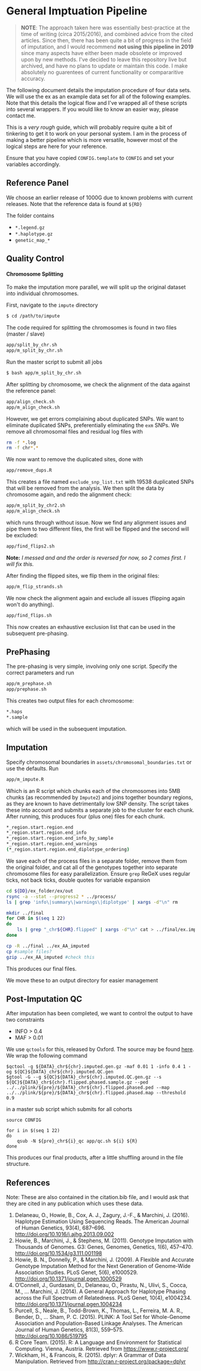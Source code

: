 # General Imptuation Pipeline

> **NOTE**: The approach taken here was essentially best-practice at the time of writing (circa 2015/2016), and combined advice from the cited articles. Since then, there has been quite a bit of progress in the field of imputation, and I would recommend **not using this pipeline in 2019** since many aspects have either been made obsolete or improved upon by new methods. I've decided to leave this repository live but archived, and have no plans to update or maintain this code. I make absolutely no guarentees of current functionality or compararitive accuracy. 
 
The following document details the imputation procedure of four data sets. We will use the ex as an example data set for all of the following examples. Note that this details the logical flow and I've wrapped all of these scripts into several wrappers. If you would like to know an easier way, please contact me. 

This is a *very rough* guide, which will probably require quite a bit of tinkering to get it to work on your personal system. I am in the process of making a better pipeline which is more versatile, however most of the logical steps are here for your reference. 

Ensure that you have copied `CONFIG.template` to `CONFIG` and set your variables accordingly. 

## Reference Panel

We choose an earlier release of 1000G due to known problems with current releases. Note that the reference data is found at `${RD}`

The folder contains 

- `*.legend.gz`
- `*.haplotype.gz`
- `genetic_map_*`

## Quality Control 

#### Chromosome Splitting

To make the imputation more parallel, we will split up the original dataset into individual chromosomes. 

First, navigate to the `impute` directory 

```bash
$ cd /path/to/impute
```

The code required for splitting the chromosomes is found in two files (master / slave)

```bash
app/split_by_chr.sh
app/m_split_by_chr.sh
```

Run the master script to submit all jobs

```bash
$ bash app/m_split_by_chr.sh
```

After splitting by chromosome, we check the alignment of the data against the reference panel:

```bash
app/align_check.sh
app/m_align_check.sh
```

However, we get errors complaining about duplicated SNPs. We want to eliminate duplicated SNPs, preferentially eliminating the `exm` SNPs. We remove all chromosomal files and residual log files with

```bash
rm -f *.log
rm -f chr*.*
```

We now want to remove the duplicated sites, done with

```bash
app/remove_dups.R
```

This creates a file named `exclude_snp_list.txt` with 19538 duplicated SNPs that will be removed from the analysis. We then split the data by chromosome again, and redo the alignment check:

```bash
app/m_split_by_chr2.sh
app/m_align_check.sh
```

which runs through without issue. Now we find any alignment issues and pipe them to two different files, the first will be flipped and the second will be excluded:

```bash
app/find_flips2.sh
```

**Note:** *I messed and and the order is reversed for now, so 2 comes first. I will fix this.*

After finding the flipped sites, we flip them in the original files:

```bash
app/m_flip_strands.sh
```

We now check the alignment again and exclude all issues (flipping again won't do anything). 

```bash
app/find_flips.sh
```

This now creates an exhaustive exclusion list that can be used in the subsequent pre-phasing.

## PrePhasing

The pre-phasing is very simple, involving only one script.  Specify the correct parameters and run

```bash
app/m_prephase.sh
app/prephase.sh
```

This creates two output files for each chromosome:

```bash
*.haps
*.sample
```

which will be used in the subsequent imputation.

## Imputation

Specify chromosomal boundaries in `assets/chromosomal_boundaries.txt` or use the defaults. Run 

```bash
app/m_impute.R
```

Which is an R script which chunks each of the chromosomes into 5MB chunks (as recommended by `Impute2`) and joins together boundary regions, as they are known to have detrimentally low SNP density. The script takes these into account and submits a separate job to the cluster for each chunk. After running, this produces four (plus one) files for each chunk.

```bash
*_region.start.region.end
*_region.start.region.end_info
*_region.start.region.end_info_by_sample
*_region.start.region.end_warnings
(*_region.start.region.end_diplotype_ordering)
```

We save each of the process files in a separate folder, remove them from the original folder, and cat all of the genotypes together into separate chromosome files for easy parallelization. Ensure `grep` ReGeX uses regular ticks, not back ticks, double quotes for variable expansion

```bash
cd ${DD}/ex_folder/ex/out
rsync -a --stat --progress2 * ../process/
ls | grep 'info\|summary\|warnings\|diplotype' | xargs -d"\n" rm 

mkdir ../final
for CHR in $(seq 1 22)
do
    ls | grep "_chr${CHR}.flipped" | xargs -d"\n" cat > ../final/ex.imputed.chr${CHR}.gen
done

cp -R ../final ../ex_AA_imputed
cp #sample files?
gzip ../ex_AA_imputed #check this
```

This produces our final files. 

We move these to an output directory for easier management

## Post-Imputation QC

After imputation has been completed, we want to control the output to have two constraints

- INFO > 0.4
- MAF > 0.01

We use `qctools` for this, released by Oxford. The source may be found [here](http://www.well.ox.ac.uk/~gav/qctool/#overview). We wrap the following command

```
$qctool -g ${DATA}_chr${chr}.imputed.gen.gz -maf 0.01 1 -info 0.4 1 -og ${QC}${DATA}_chr${chr}.imputed.QC.gen
$gtool -G --g ${QC}${DATA}_chr${chr}.imputed.QC.gen.gz --s ${QC}${DATA}_chr${chr}.flipped.phased.sample.gz --ped ../../plink/${pre}/${DATA}_chr${chr}.flipped.phased.ped --map ../../plink/${pre}/${DATA}_chr${chr}.flipped.phased.map --threshold 0.9
```

in a master sub script which submits for all cohorts

```
source CONFIG

for i in $(seq 1 22)
do
	qsub -N ${pre}_chr${i}_qc app/qc.sh ${i} ${R}
done
```

This produces our final products, after a little shuffling around in the file structure. 

## References

Note: These are also contained in the citation.bib file, and I would ask that they are cited in any publication which uses these data.

1. Delaneau, O., Howie, B., Cox, A. J., Zagury, J.-F., & Marchini, J. (2016). Haplotype Estimation Using Sequencing Reads. The American Journal of Human Genetics, 93(4), 687–696. http://doi.org/10.1016/j.ajhg.2013.09.002
2. Howie, B., Marchini, J., & Stephens, M. (2011). Genotype Imputation with Thousands of Genomes. G3: Genes, Genomes, Genetics, 1(6), 457–470. http://doi.org/10.1534/g3.111.001198
3. Howie, B. N., Donnelly, P., & Marchini, J. (2009). A Flexible and Accurate Genotype Imputation Method for the Next Generation of Genome-Wide Association Studies. PLoS Genet, 5(6), e1000529. http://doi.org/10.1371/journal.pgen.1000529
4. O’Connell, J., Gurdasani, D., Delaneau, O., Pirastu, N., Ulivi, S., Cocca, M., … Marchini, J. (2014). A General Approach for Haplotype Phasing across the Full Spectrum of Relatedness. PLoS Genet, 10(4), e1004234. http://doi.org/10.1371/journal.pgen.1004234
5. Purcell, S., Neale, B., Todd-Brown, K., Thomas, L., Ferreira, M. A. R., Bender, D., … Sham, P. C. (2015). PLINK: A Tool Set for Whole-Genome Association and Population-Based Linkage Analyses. The American Journal of Human Genetics, 81(3), 559–575. http://doi.org/10.1086/519795
6. R Core Team. (2015). R: A Language and Environment for Statistical Computing. Vienna, Austria. Retrieved from https://www.r-project.org/
7. Wickham, H., & Francois, R. (2015). dplyr: A Grammar of Data Manipulation. Retrieved from http://cran.r-project.org/package=dplyr
